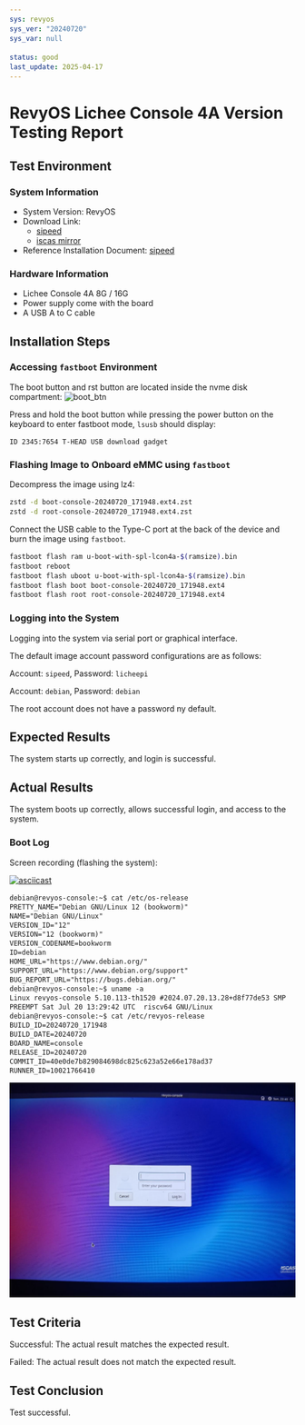 ```yaml
---
sys: revyos
sys_ver: "20240720"
sys_var: null

status: good
last_update: 2025-04-17
---
```


# RevyOS Lichee Console 4A Version Testing Report

## Test Environment

### System Information

- System Version: RevyOS
- Download Link: 
  - [sipeed](https://wiki.sipeed.com/hardware/zh/lichee/th1520/lcon4a/3_images.html)
  - [iscas mirror](https://fast-mirror.isrc.ac.cn/revyos/extra/images/lcon4a/20240720/)
- Reference Installation Document: [sipeed](https://wiki.sipeed.com/hardware/zh/lichee/th1520/lcon4a/4_burn_image.html)

### Hardware Information

- Lichee Console 4A 8G / 16G
- Power supply come with the board
- A USB A to C cable

## Installation Steps

### Accessing `fastboot` Environment

The boot button and rst button are located inside the nvme disk compartment: ![boot_btn](image.png)

Press and hold the boot button while pressing the power button on the keyboard to enter fastboot mode, `lsusb` should display:
```
ID 2345:7654 T-HEAD USB download gadget
```

### Flashing Image to Onboard eMMC using `fastboot`

Decompress the image using lz4:
```bash
zstd -d boot-console-20240720_171948.ext4.zst
zstd -d root-console-20240720_171948.ext4.zst
```

Connect the USB cable to the Type-C port at the back of the device and burn the image using `fastboot`.

```bash
fastboot flash ram u-boot-with-spl-lcon4a-$(ramsize).bin
fastboot reboot
fastboot flash uboot u-boot-with-spl-lcon4a-$(ramsize).bin
fastboot flash boot boot-console-20240720_171948.ext4
fastboot flash root root-console-20240720_171948.ext4
```

### Logging into the System

Logging into the system via serial port or graphical interface.

The default image account password configurations are as follows:

Account: `sipeed`, Password: `licheepi`

Account: `debian`, Password: `debian`

The root account does not have a password ny default.

## Expected Results

The system starts up correctly, and login is successful.

## Actual Results

The system boots up correctly, allows successful login, and access to the system.

### Boot Log

Screen recording (flashing the system):

[![asciicast](https://asciinema.org/a/8nPSD9mkfabBKQLRPOkqAu8oI.svg)](https://asciinema.org/a/8nPSD9mkfabBKQLRPOkqAu8oI)

```log
debian@revyos-console:~$ cat /etc/os-release 
PRETTY_NAME="Debian GNU/Linux 12 (bookworm)"
NAME="Debian GNU/Linux"
VERSION_ID="12"
VERSION="12 (bookworm)"
VERSION_CODENAME=bookworm
ID=debian
HOME_URL="https://www.debian.org/"
SUPPORT_URL="https://www.debian.org/support"
BUG_REPORT_URL="https://bugs.debian.org/"
debian@revyos-console:~$ uname -a
Linux revyos-console 5.10.113-th1520 #2024.07.20.13.28+d8f77de53 SMP PREEMPT Sat Jul 20 13:29:42 UTC  riscv64 GNU/Linux
debian@revyos-console:~$ cat /etc/revyos-release 
BUILD_ID=20240720_171948
BUILD_DATE=20240720
BOARD_NAME=console
RELEASE_ID=20240720
COMMIT_ID=40e0de7b829084698dc825c623a52e66e178ad37
RUNNER_ID=10021766410

```

![machine](image-1.png)

## Test Criteria

Successful: The actual result matches the expected result.

Failed: The actual result does not match the expected result.

## Test Conclusion

Test successful.
